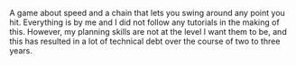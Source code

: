 A game about speed and a chain that lets you swing around any point you hit. Everything is by me and I did not follow any tutorials in the making of this. 
However, my planning skills are not at the level I want them to be, and this has resulted in a lot of technical debt over the course of two to three years.
